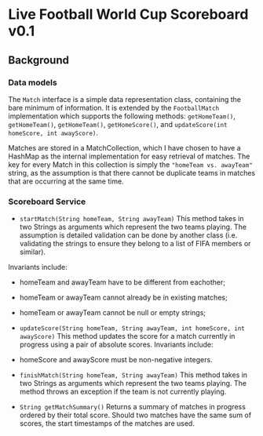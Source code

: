 # Live Football World Cup Scoreboard v0.1

## Background

### Data models
The `Match` interface is a simple data representation class, containing the bare minimum of information.
It is extended by the `FootballMatch` implementation which supports the following methods:
`getHomeTeam()`, `getHomeTeam()`, `getHomeTeam()`, `getHomeScore()`, and `updateScore(int homeScore, int awayScore)`.

Matches are stored in a MatchCollection, which I have chosen to have a HashMap as the internal implementation for easy retrieval of matches.
The key for every Match in this collection is simply the `"homeTeam vs. awayTeam"` string, as the assumption is that there cannot be duplicate teams in matches that are occurring at the same time.

### Scoreboard Service
* `startMatch(String homeTeam, String awayTeam)`
  This method takes in two Strings as arguments which represent the two teams playing.
  The assumption is detailed validation can be done by another class (i.e. validating the strings to ensure they belong to a list of FIFA members or similar).

Invariants include:
* homeTeam and awayTeam have to be different from eachother;
* homeTeam or awayTeam cannot already be in existing matches;
* homeTeam or awayTeam cannot be null or empty strings;

* `updateScore(String homeTeam, String awayTeam, int homeScore, int awayScore)`
  This method updates the score for a match currently in progress using a pair of absolute scores.
Invariants include:
* homeScore and awayScore must be non-negative integers.

* `finishMatch(String homeTeam, String awayTeam)`
  This method takes in two Strings as arguments which represent the two teams playing. The method throws an exception if the team is not currently playing.

* `String getMatchSummary()`
  Returns a summary of matches in progress ordered by their total score. Should two matches have the same sum of scores, the start timestamps of the matches are used.
  
